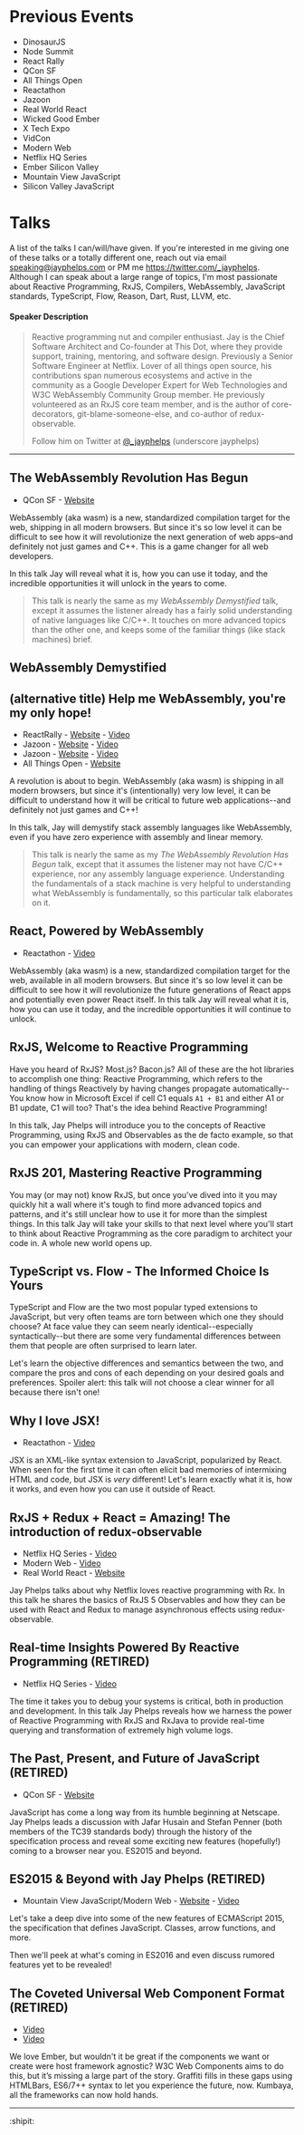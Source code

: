 # Previous Events

- DinosaurJS
- Node Summit
- React Rally
- QCon SF
- All Things Open
- Reactathon
- Jazoon
- Real World React
- Wicked Good Ember
- X Tech Expo
- VidCon
- Modern Web
- Netflix HQ Series
- Ember Silicon Valley
- Mountain View JavaScript
- Silicon Valley JavaScript

# Talks

A list of the talks I can/will/have given. If you're interested in me giving one of these talks or a totally different one, reach out via email [speaking@jayphelps.com](mailto:speaking@jayphelps.com) or PM me https://twitter.com/_jayphelps. Although I can speak about a large range of topics, I'm most passionate about Reactive Programming, RxJS, Compilers, WebAssembly, JavaScript standards, TypeScript, Flow, Reason, Dart, Rust, LLVM, etc.


#### Speaker Description

> Reactive programming nut and compiler enthusiast. Jay is the Chief Software Architect and Co-founder at This Dot, where they provide support, training, mentoring, and software design. Previously a Senior Software Engineer at Netflix. Lover of all things open source, his contributions span numerous ecosystems and active in the community as a Google Developer Expert for Web Technologies and W3C WebAssembly Community Group member. He previously volunteered as an RxJS core team member, and is the author of core-decorators, git-blame-someone-else, and co-author of redux-observable.
>
> Follow him on Twitter at [@_jayphelps](https://twitter.com/_jayphelps) (underscore jayphelps)

***

## The WebAssembly Revolution Has Begun

- QCon SF - [Website](https://qconsf.com/sf2017/sf2017/speakers/jay-phelps.html)

WebAssembly (aka wasm) is a new, standardized compilation target for the web, shipping in all modern browsers. But since it's so low level it can be difficult to see how it will revolutionize the next generation of web apps–and definitely not just games and C++. This is a game changer for all web developers.

In this talk Jay will reveal what it is, how you can use it today, and the incredible opportunities it will unlock in the years to come.

> This talk is nearly the same as my _WebAssembly Demystified_ talk, except it assumes the listener already has a fairly solid understanding of native languages like C/C++. It touches on more advanced topics than the other one, and keeps some of the familiar things (like stack machines) brief.

## WebAssembly Demystified
## (alternative title) Help me WebAssembly, you're my only hope!

- ReactRally - [Website](http://www.reactrally.com/schedule) - [Video](https://www.youtube.com/watch?v=6KeDFvdxRZk)
- Jazoon - [Website](http://jazoon.com/spring_test/session/webassembly-demystifie/) - [Video](https://www.youtube.com/watch?v=6Y3W94_8scw)
- Jazoon - [Website](http://jazoon.com/spring_test/session/webassembly-demystifie/) - [Video](https://www.youtube.com/watch?v=cRwUD5SxF4o)
- All Things Open - [Website](https://allthingsopen.org/talk/webassembly-demystified/)

A revolution is about to begin. WebAssembly (aka wasm) is shipping in all modern browsers, but since it's (intentionally) very low level, it can be difficult to understand how it will be critical to future web applications--and definitely not just games and C++!

In this talk, Jay will demystify stack assembly languages like WebAssembly, even if you have zero experience with assembly and linear memory.

> This talk is nearly the same as my _The WebAssembly Revolution Has Begun_ talk, except that it assumes the listener may not have C/C++ experience, nor any assembly language experience. Understanding the fundamentals of a stack machine is very helpful to understanding what WebAssembly is fundamentally, so this particular talk elaborates on it.

## React, Powered by WebAssembly

- Reactathon - [Video](https://www.youtube.com/watch?v=s2ccNDxRqpo)

WebAssembly (aka wasm) is a new, standardized compilation target for the web, available in all modern browsers. But since it's so low level it can be difficult to see how it will revolutionize the future generations of React apps and potentially even power React itself. In this talk Jay will reveal what it is, how you can use it today, and the incredible opportunities it will continue to unlock.


## RxJS, Welcome to Reactive Programming

Have you heard of RxJS? Most.js? Bacon.js? All of these are the hot libraries to accomplish one thing: Reactive Programming, which refers to the handling of things Reactively by having changes propagate automatically--You know how in Microsoft Excel if cell C1 equals `A1 + B1` and either A1 or B1 update, C1 will too? That's the idea behind Reactive Programming!

In this talk, Jay Phelps will introduce you to the concepts of Reactive Programming, using RxJS and Observables as the de facto example, so that you can empower your applications with modern, clean code.


## RxJS 201, Mastering Reactive Programming

You may (or may not) know RxJS, but once you've dived into it you may quickly hit a wall where it's tough to find more advanced topics and patterns, and it's still unclear how to use it for more than the simplest things. In this talk Jay will take your skills to that next level where you'll start to think about Reactive Programming as the core paradigm to architect your code in. A whole new world opens up.


## TypeScript vs. Flow - The Informed Choice Is Yours

TypeScript and Flow are the two most popular typed extensions to JavaScript, but very often teams are torn between which one they should choose? At face value they can seem nearly identical--especially syntactically--but there are some very fundamental differences between them that people are often surprised to learn later.

Let's learn the objective differences and semantics between the two, and compare the pros and cons of each depending on your desired goals and preferences. Spoiler alert: this talk will not choose a clear winner for all because there isn't one!


## Why I love JSX!

- Reactathon - [Video](https://www.youtube.com/watch?v=IL-J3pLIAok)

JSX is an XML-like syntax extension to JavaScript, popularized by React. When seen for the first time it can often elicit bad memories of intermixing HTML and code, but JSX is *very* different! Let's learn exactly what it is, how it works, and even how you can use it outside of React.


## RxJS + Redux + React = Amazing! The introduction of redux-observable

- Netflix HQ Series - [Video](https://www.youtube.com/watch?v=AslncyG8whg)
- Modern Web - [Video](https://www.youtube.com/watch?v=sGAKRIBDMS0)
- Real World React - [Website](https://www.meetup.com/Real-World-React/events/235091101/)

Jay Phelps talks about why Netflix loves reactive programming with Rx. In this talk he shares the basics of RxJS 5 Observables and how they can be used with React and Redux to manage asynchronous effects using redux-observable.


## Real-time Insights Powered By Reactive Programming (RETIRED)

- Netflix HQ Series - [Video](https://www.youtube.com/watch?v=uODxUJ5Jwis)

The time it takes you to debug your systems is critical, both in production and development. In this talk Jay Phelps reveals how we harness the power of Reactive Programming with RxJS and RxJava to provide real-time querying and transformation of extremely high volume logs.


## The Past, Present, and Future of JavaScript (RETIRED)

- QCon SF - [Website](https://qconsf.com/sf2016/sf2016/users/jay-phelps.html)

JavaScript has come a long way from its humble beginning at Netscape. Jay Phelps leads a discussion with Jafar Husain and Stefan Penner (both members of the TC39 standards body) through the history of the specification process and reveal some exciting new features (hopefully!) coming to a browser near you. ES2015 and beyond.


## ES2015 & Beyond with Jay Phelps (RETIRED)

- Mountain View JavaScript/Modern Web - [Website](https://www.meetup.com/javascript-9/events/227253873/) - [Video](https://www.youtube.com/watch?v=6P7hwhvlwig)

Let's take a deep dive into some of the new features of ECMAScript 2015, the specification that defines JavaScript. Classes, arrow functions, and more.

Then we'll peek at what's coming in ES2016 and even discuss rumored features yet to be revealed!


## The Coveted Universal Web Component Format (RETIRED)

- [Video](https://www.youtube.com/watch?v=ywkDHUMICCc)
- [Video](https://www.youtube.com/watch?v=sNeK4Kplo9g)

We love Ember, but wouldn't it be great if the components we want or create were host framework agnostic? W3C Web Components aims to do this, but it’s missing a large part of the story. Graffiti fills in these gaps using HTMLBars, ES6/7++ syntax to let you experience the future, now. Kumbaya, all the frameworks can now hold hands.

***

:shipit:
